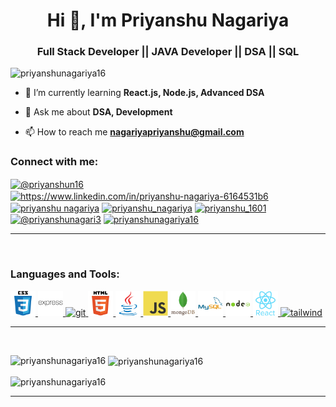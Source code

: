 <h1 align="center">Hi 👋, I'm Priyanshu Nagariya</h1>
<h3 align="center">Full Stack Developer || JAVA Developer || DSA || SQL</h3>

<p align="left"> <img src="https://komarev.com/ghpvc/?username=priyanshunagariya16&label=Profile%20views&color=0e75b6&style=flat" alt="priyanshunagariya16" /> </p>

- 🌱 I’m currently learning **React.js, Node.js, Advanced DSA**

- 💬 Ask me about **DSA, Development**

- 📫 How to reach me **nagariyapriyanshu@gmail.com**

<h3 align="left">Connect with me:</h3>
<p align="left">
<a href="https://twitter.com/@priyanshun16" target="blank"><img align="center" src="https://raw.githubusercontent.com/rahuldkjain/github-profile-readme-generator/master/src/images/icons/Social/twitter.svg" alt="@priyanshun16" height="30" width="40" /></a>
<a href="https://linkedin.com/in/https://www.linkedin.com/in/priyanshu-nagariya-6164531b6" target="blank"><img align="center" src="https://raw.githubusercontent.com/rahuldkjain/github-profile-readme-generator/master/src/images/icons/Social/linked-in-alt.svg" alt="https://www.linkedin.com/in/priyanshu-nagariya-6164531b6" height="30" width="40" /></a>
<a href="https://fb.com/priyanshu nagariya" target="blank"><img align="center" src="https://raw.githubusercontent.com/rahuldkjain/github-profile-readme-generator/master/src/images/icons/Social/facebook.svg" alt="priyanshu nagariya" height="30" width="40" /></a>
<a href="https://instagram.com/priyanshu_nagariya" target="blank"><img align="center" src="https://raw.githubusercontent.com/rahuldkjain/github-profile-readme-generator/master/src/images/icons/Social/instagram.svg" alt="priyanshu_nagariya" height="30" width="40" /></a>
<a href="https://www.codechef.com/users/priyanshu_1601" target="blank"><img align="center" src="https://cdn.jsdelivr.net/npm/simple-icons@3.1.0/icons/codechef.svg" alt="priyanshu_1601" height="30" width="40" /></a>
<a href="https://www.hackerrank.com/@priyanshunagari3" target="blank"><img align="center" src="https://raw.githubusercontent.com/rahuldkjain/github-profile-readme-generator/master/src/images/icons/Social/hackerrank.svg" alt="@priyanshunagari3" height="30" width="40" /></a>
<a href="https://www.leetcode.com/priyanshunagariya16" target="blank"><img align="center" src="https://raw.githubusercontent.com/rahuldkjain/github-profile-readme-generator/master/src/images/icons/Social/leet-code.svg" alt="priyanshunagariya16" height="30" width="40" /></a>
</p>
<hr>
<br>
<h3 align="left">Languages and Tools:</h3>
<p align="left"> <a href="https://www.w3schools.com/css/" target="_blank" rel="noreferrer"> <img src="https://raw.githubusercontent.com/devicons/devicon/master/icons/css3/css3-original-wordmark.svg" alt="css3" width="40" height="40"/> </a> <a href="https://expressjs.com" target="_blank" rel="noreferrer"> <img src="https://raw.githubusercontent.com/devicons/devicon/master/icons/express/express-original-wordmark.svg" alt="express" width="40" height="40"/> </a> <a href="https://git-scm.com/" target="_blank" rel="noreferrer"> <img src="https://www.vectorlogo.zone/logos/git-scm/git-scm-icon.svg" alt="git" width="40" height="40"/> </a> <a href="https://www.w3.org/html/" target="_blank" rel="noreferrer"> <img src="https://raw.githubusercontent.com/devicons/devicon/master/icons/html5/html5-original-wordmark.svg" alt="html5" width="40" height="40"/> </a> <a href="https://www.java.com" target="_blank" rel="noreferrer"> <img src="https://raw.githubusercontent.com/devicons/devicon/master/icons/java/java-original.svg" alt="java" width="40" height="40"/> </a> <a href="https://developer.mozilla.org/en-US/docs/Web/JavaScript" target="_blank" rel="noreferrer"> <img src="https://raw.githubusercontent.com/devicons/devicon/master/icons/javascript/javascript-original.svg" alt="javascript" width="40" height="40"/> </a> <a href="https://www.mongodb.com/" target="_blank" rel="noreferrer"> <img src="https://raw.githubusercontent.com/devicons/devicon/master/icons/mongodb/mongodb-original-wordmark.svg" alt="mongodb" width="40" height="40"/> </a> <a href="https://www.mysql.com/" target="_blank" rel="noreferrer"> <img src="https://raw.githubusercontent.com/devicons/devicon/master/icons/mysql/mysql-original-wordmark.svg" alt="mysql" width="40" height="40"/> </a> <a href="https://nodejs.org" target="_blank" rel="noreferrer"> <img src="https://raw.githubusercontent.com/devicons/devicon/master/icons/nodejs/nodejs-original-wordmark.svg" alt="nodejs" width="40" height="40"/> </a> <a href="https://reactjs.org/" target="_blank" rel="noreferrer"> <img src="https://raw.githubusercontent.com/devicons/devicon/master/icons/react/react-original-wordmark.svg" alt="react" width="40" height="40"/> </a> <a href="https://tailwindcss.com/" target="_blank" rel="noreferrer"> <img src="https://www.vectorlogo.zone/logos/tailwindcss/tailwindcss-icon.svg" alt="tailwind" width="40" height="40"/> </a> </p>
<hr>
<br>
<p><img align="left" src="https://github-readme-stats.vercel.app/api/top-langs?username=priyanshunagariya16&show_icons=true&locale=en&layout=compact" alt="priyanshunagariya16" /></p>

<p>&nbsp;<img align="center" src="https://github-readme-stats.vercel.app/api?username=priyanshunagariya16&show_icons=true&locale=en" alt="priyanshunagariya16" /></p>

<p><img align="center" src="https://github-readme-streak-stats.herokuapp.com/?user=priyanshunagariya16&" alt="priyanshunagariya16" /></p>
<hr>
